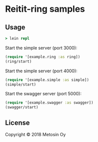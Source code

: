 # Reitit-ring samples

## Usage

```clj
> lein repl
```

Start the simple server (port 3000):

```clj
(require '[example.ring :as ring])
(ring/start)
```

Start the simple server (port 4000):

```clj
(require '[example.simple :as simple])
(simple/start)
```

Start the swagger server (port 5000):

```clj
(require '[example.swagger :as swagger])
(swagger/start)
```

## License

Copyright © 2018 Metosin Oy
